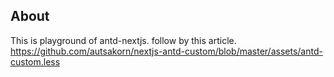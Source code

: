 ## About

This is playground of antd-nextjs. follow by this article.
https://github.com/autsakorn/nextjs-antd-custom/blob/master/assets/antd-custom.less
